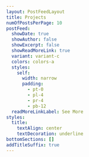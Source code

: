 ```yaml
---
layout: PostFeedLayout
title: Projects
numOfPostsPerPage: 10
postFeed:
  showDate: true
  showAuthor: false
  showExcerpt: false
  showReadMoreLink: true
  variant: variant-c
  colors: colors-a
  styles:
    self:
      width: narrow
      padding:
        - pt-0
        - pl-4
        - pr-4
        - pb-12
  readMoreLinkLabel: See More
styles:
  title:
    textAlign: center
    textDecoration: underline
bottomSections: []
addTitleSuffix: true
---
```

